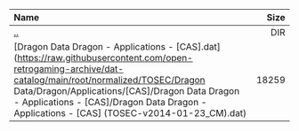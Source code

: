 |Name|Size|
|:---|---:|
|[..](../index.html)|DIR|
|[Dragon Data Dragon - Applications - [CAS].dat](https://raw.githubusercontent.com/open-retrogaming-archive/dat-catalog/main/root/normalized/TOSEC/Dragon Data/Dragon/Applications/[CAS]/Dragon Data Dragon - Applications - [CAS]/Dragon Data Dragon - Applications - [CAS] (TOSEC-v2014-01-23_CM).dat)|18259|
